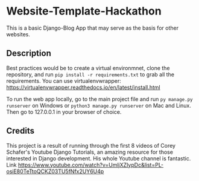 # Website-Template-Hackathon
This is a basic Django-Blog App that may serve as the basis for other websites. 

## Description
Best practices would be to create a virtual environmnet, clone the repository, and run `pip install -r requirements.txt` to grab all the requirements. 
You can use virtualenvwrapper:
https://virtualenvwrapper.readthedocs.io/en/latest/install.html

To run the web app locally, go to the main project file and run `py manage.py runserver` on Windows or `python3 manage.py runserver` on Mac and Linux. Then go to 127.0.0.1 in your browser of choice. 

## Credits
This project is a result of running through the first 8 videos of Corey Schafer's Youtube Django Tutorials, an amazing resource for those interested in Django development. His whole Youtube channel is fantastic. Link https://www.youtube.com/watch?v=UmljXZIypDc&list=PL-osiE80TeTtoQCKZ03TU5fNfx2UY6U4p
